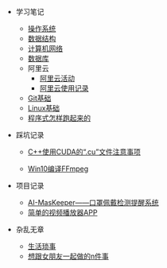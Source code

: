 - 学习笔记

  - [操作系统](MyNote/操作系统笔记/操作系统.md)
  - [数据结构](MyNote/数据结构笔记/数据结构.md)
  - [计算机网络](MyNote/计算机网络笔记/计算机网络.md)
  - [数据库](MyNote/数据库笔记/数据库.md)
  - 阿里云
    - [阿里云活动](MyNote/阿里云/阿里云.md)
    - [阿里云使用记录](MyNote/阿里云/使用记录.md)
  - [Git基础](MyNote/Git使用.md)
  - [Linux基础](MyNote/Linux笔记.md)
  - [程序式怎样跑起来的](MyNote/ReadBooks/程序是怎样跑起来的.md)
- 踩坑记录

  - [C++使用CUDA的“.cu”文件注意事项](MyBug/C++使用CUDA的".cu"文件注意事项.md)

  - [Win10编译FFmpeg](MyBug/Win10编译FFmpeg.md)

- 项目记录
  - [AI-MasKeeper——口罩佩戴检测提醒系统](MyProject/AI-MasKeeper.md)
  - [简单的视频播放器APP](MyProject/简单的视频播放器APP.md)
- 杂乱无章
  - [生活琐事](琐碎/日常学习琐事.md)
  - [想跟女朋友一起做的n件事](琐碎/想跟女朋友一起做的n件事.md)
